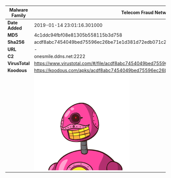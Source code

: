 | Malware Family | Telecom Fraud Network for South Koreans                      |
| -------------- | ------------------------------------------------------------ |
| **Date Added** | 2019-01-14 23:01:16.301000                                                   |
| **MD5**        | 4c1ddc94fbf08e81305b558115b3d758                             |
| **Sha256**     | acdf8abc7454049bed75596ec26be71e1d381d72edb071c2edf5f23d00c5855b |
| **URL**        | -                                                            |
| **C2**         | onesmile.ddns.net:2222 |
| **VirusTotal** | https://www.virustotal.com/#/file/acdf8abc7454049bed75596ec26be71e1d381d72edb071c2edf5f23d00c5855b/detection |
| **Koodous**    | https://koodous.com/apks/acdf8abc7454049bed75596ec26be71e1d381d72edb071c2edf5f23d00c5855b |
|                | ![](../assets/acdf8abc7454049bed75596ec26be71e1d381d72edb071c2edf5f23d00c5855b.png) |